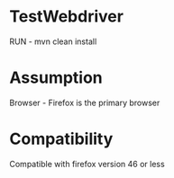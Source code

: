 # TestWebdriver

RUN - mvn clean install

# Assumption

Browser - Firefox is the primary browser

# Compatibility

Compatible with firefox version 46 or less